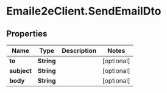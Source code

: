 # Emaile2eClient.SendEmailDto

## Properties
Name | Type | Description | Notes
------------ | ------------- | ------------- | -------------
**to** | **String** |  | [optional] 
**subject** | **String** |  | [optional] 
**body** | **String** |  | [optional] 


